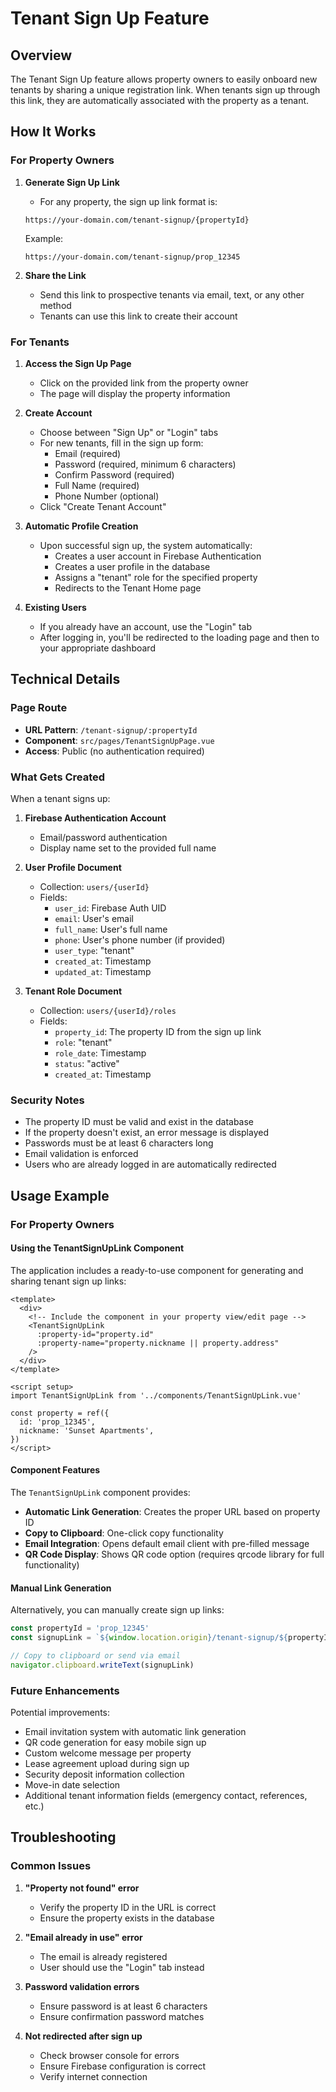 # Tenant Sign Up Feature

## Overview

The Tenant Sign Up feature allows property owners to easily onboard new tenants by sharing a unique registration link. When tenants sign up through this link, they are automatically associated with the property as a tenant.

## How It Works

### For Property Owners

1. **Generate Sign Up Link**
   - For any property, the sign up link format is:

   ```
   https://your-domain.com/tenant-signup/{propertyId}
   ```

   Example:

   ```
   https://your-domain.com/tenant-signup/prop_12345
   ```

2. **Share the Link**
   - Send this link to prospective tenants via email, text, or any other method
   - Tenants can use this link to create their account

### For Tenants

1. **Access the Sign Up Page**
   - Click on the provided link from the property owner
   - The page will display the property information

2. **Create Account**
   - Choose between "Sign Up" or "Login" tabs
   - For new tenants, fill in the sign up form:
     - Email (required)
     - Password (required, minimum 6 characters)
     - Confirm Password (required)
     - Full Name (required)
     - Phone Number (optional)
   - Click "Create Tenant Account"

3. **Automatic Profile Creation**
   - Upon successful sign up, the system automatically:
     - Creates a user account in Firebase Authentication
     - Creates a user profile in the database
     - Assigns a "tenant" role for the specified property
     - Redirects to the Tenant Home page

4. **Existing Users**
   - If you already have an account, use the "Login" tab
   - After logging in, you'll be redirected to the loading page and then to your appropriate dashboard

## Technical Details

### Page Route

- **URL Pattern**: `/tenant-signup/:propertyId`
- **Component**: `src/pages/TenantSignUpPage.vue`
- **Access**: Public (no authentication required)

### What Gets Created

When a tenant signs up:

1. **Firebase Authentication Account**
   - Email/password authentication
   - Display name set to the provided full name

2. **User Profile Document**
   - Collection: `users/{userId}`
   - Fields:
     - `user_id`: Firebase Auth UID
     - `email`: User's email
     - `full_name`: User's full name
     - `phone`: User's phone number (if provided)
     - `user_type`: "tenant"
     - `created_at`: Timestamp
     - `updated_at`: Timestamp

3. **Tenant Role Document**
   - Collection: `users/{userId}/roles`
   - Fields:
     - `property_id`: The property ID from the sign up link
     - `role`: "tenant"
     - `role_date`: Timestamp
     - `status`: "active"
     - `created_at`: Timestamp

### Security Notes

- The property ID must be valid and exist in the database
- If the property doesn't exist, an error message is displayed
- Passwords must be at least 6 characters long
- Email validation is enforced
- Users who are already logged in are automatically redirected

## Usage Example

### For Property Owners

#### Using the TenantSignUpLink Component

The application includes a ready-to-use component for generating and sharing tenant sign up links:

```vue
<template>
  <div>
    <!-- Include the component in your property view/edit page -->
    <TenantSignUpLink
      :property-id="property.id"
      :property-name="property.nickname || property.address"
    />
  </div>
</template>

<script setup>
import TenantSignUpLink from '../components/TenantSignUpLink.vue'

const property = ref({
  id: 'prop_12345',
  nickname: 'Sunset Apartments',
})
</script>
```

#### Component Features

The `TenantSignUpLink` component provides:

- **Automatic Link Generation**: Creates the proper URL based on property ID
- **Copy to Clipboard**: One-click copy functionality
- **Email Integration**: Opens default email client with pre-filled message
- **QR Code Display**: Shows QR code option (requires qrcode library for full functionality)

#### Manual Link Generation

Alternatively, you can manually create sign up links:

```javascript
const propertyId = 'prop_12345'
const signupLink = `${window.location.origin}/tenant-signup/${propertyId}`

// Copy to clipboard or send via email
navigator.clipboard.writeText(signupLink)
```

### Future Enhancements

Potential improvements:

- Email invitation system with automatic link generation
- QR code generation for easy mobile sign up
- Custom welcome message per property
- Lease agreement upload during sign up
- Security deposit information collection
- Move-in date selection
- Additional tenant information fields (emergency contact, references, etc.)

## Troubleshooting

### Common Issues

1. **"Property not found" error**
   - Verify the property ID in the URL is correct
   - Ensure the property exists in the database

2. **"Email already in use" error**
   - The email is already registered
   - User should use the "Login" tab instead

3. **Password validation errors**
   - Ensure password is at least 6 characters
   - Ensure confirmation password matches

4. **Not redirected after sign up**
   - Check browser console for errors
   - Ensure Firebase configuration is correct
   - Verify internet connection
